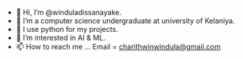 - 👋 Hi, I’m @winduladissanayake.
- 👀 I’m a computer science undergraduate at university of Kelaniya.
- 🌱 I use python for my projects.
- 💞️ I’m interested in AI & ML.
- 📫 How to reach me ...
            Email = charithwinwindula@gmail.com

<!---
winduladissanayake/winduladissanayake is a ✨ special ✨ repository because its `README.md` (this file) appears on your GitHub profile.
You can click the Preview link to take a look at your changes.
--->
